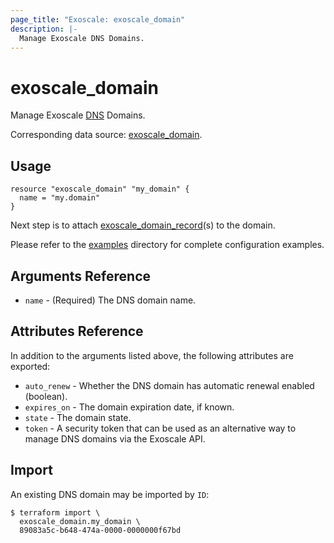 ```yaml
---
page_title: "Exoscale: exoscale_domain"
description: |-
  Manage Exoscale DNS Domains.
---
```


# exoscale\_domain

Manage Exoscale [DNS](https://community.exoscale.com/documentation/dns/) Domains.

Corresponding data source: [exoscale_domain](../data-sources/domain.md).


## Usage

```hcl
resource "exoscale_domain" "my_domain" {
  name = "my.domain"
}
```

Next step is to attach [exoscale_domain_record](./domain_record.md)(s) to the domain.

Please refer to the [examples](https://github.com/exoscale/terraform-provider-exoscale/tree/master/examples/)
directory for complete configuration examples.


## Arguments Reference

* `name` - (Required) The DNS domain name.


## Attributes Reference

In addition to the arguments listed above, the following attributes are exported:

* `auto_renew` - Whether the DNS domain has automatic renewal enabled (boolean).
* `expires_on` - The domain expiration date, if known.
* `state` - The domain state.
* `token` - A security token that can be used as an alternative way to manage DNS domains via the Exoscale API.


## Import

An existing DNS domain may be imported by `ID`:

```console
$ terraform import \
  exoscale_domain.my_domain \
  89083a5c-b648-474a-0000-0000000f67bd
```


